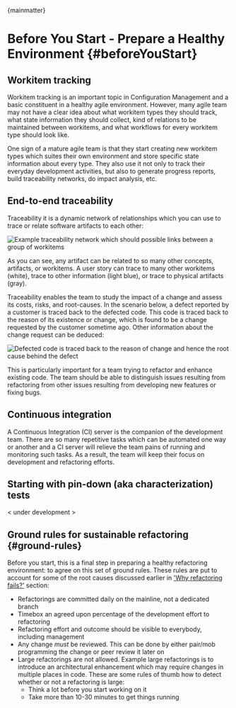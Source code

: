 
{mainmatter}

# Before You Start - Prepare a Healthy Environment {#beforeYouStart}

## Workitem tracking

Workitem tracking is an important topic in Configuration Management and a basic constituent in a healthy agile environment. However, many agile team may not have a clear idea about what workitem types they should track, what state information they should collect, kind of relations to be maintained between workitems, and what workflows for every workitem type should look like.

One sign of a mature agile team is that they start creating new workitem types which suites their own environment and store specific state information about every type. They also use it not only to track their everyday development activities, but also to generate progress reports, build traceability networks, do impact analysis, etc.

## End-to-end traceability

Traceability it is a dynamic network of relationships which you can use to trace or relate software artifacts to each other:

![Example traceability network which should possible links between a group of workitems](\images\traceability.png)

As you can see, any artifact can be related to so many other concepts, artifacts, or workitems. A user story can trace to many other workitems (white), trace to other information (light blue), or trace to physical artifacts (gray).

Traceability enables the team to study the impact of a change and assess its costs, risks, and root-causes. In the scenario below, a defect reported by a customer is traced back to the defected code. This code is traced back to the reason of its existence or change, which is found to be a change requested by the customer sometime ago. Other information about the change request can be deduced:

![Defected code is traced back to the reason of change and hence the root cause behind the defect](\images\root-cause-analysis.png)

This is particularly important for a team trying to refactor and enhance existing code. The team should be able to distinguish issues resulting from refactoring from other issues resulting from developing new features or fixing bugs.

## Continuous integration

A Continuous Integration (CI) server is the companion of the development team. There are so many repetitive tasks which can be automated one way or another and a CI server will relieve the team pains of running and monitoring such tasks. As a result, the team will keep their focus on development and refactoring efforts.

## Starting with pin-down (aka characterization) tests

< under development >

## Ground rules for sustainable refactoring {#ground-rules}

Before you start, this is a final step in preparing a healthy refactoring environment: to agree on this set of ground rules. These rules are put to account for some of the root causes discussed earlier in ['Why refactoring fails?'](#whyrefactoringfails) section:

* Refactorings are committed daily on the mainline, not a dedicated branch
* Timebox an agreed upon percentage of the development effort to refactoring
* Refactoring effort and outcome should be visible to everybody, including management
* Any change *must* be reviewed. This can be done by either pair/mob programming the change or peer review it later on
* Large refactorings are not allowed. Example large refactorings is to introduce an architectural enhancement which may require changes in multiple places in code. These are some rules of thumb how to detect whether or not a refactoring is large:
  * Think a lot before you start working on it
  * Take more than 10-30 minutes to get things running
